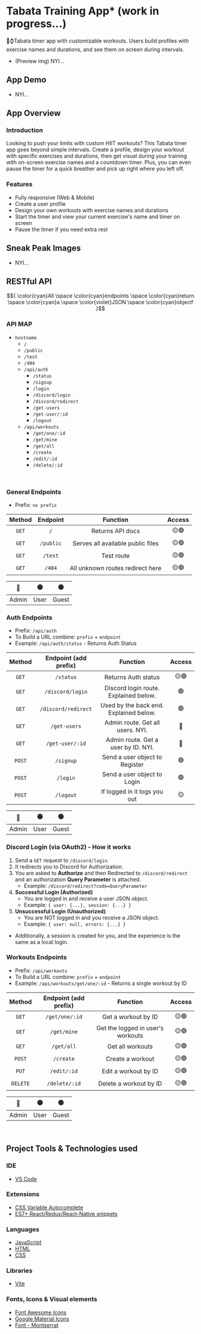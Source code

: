 # Tabata Training App* (work in progress...)
🏃⌚Tabata timer app with customizable workouts. Users build profiles with exercise names and durations, and see them on screen during intervals.
- (Preview img) NYI...

## App Demo
- NYI...

## App Overview
### Introduction
Looking to push your limits with custom HIIT workouts? This Tabata timer app goes beyond simple intervals. Create a profile, design your workout with specific exercises and durations, then get visual during your training with on-screen exercise names and a countdown timer. Plus, you can even pause the timer for a quick breather and pick up right where you left off.
### Features
- Fully responsive (Web & Mobile)
- Create a user profile
- Design your own workouts with exercise names and durations
- Start the timer and view your current exercise's name and timer on screen
- Pause the timer if you need extra rest

## Sneak Peak Images
- NYI...

## RESTful API
$${
   \color{cyan}All \space 
   \color{cyan}endpoints \space 
   \color{cyan}return \space 
   \color{cyan}a \space 
   \color{violet}JSON \space 
   \color{cyan}object! 
}$$


### API MAP
- `hostname`
    - `/`
    - `/public`
    - `/test`
    - `/404`
    - `/api/auth`
        - `/status`
        - `/signup`
        - `/login`
        - `/discord/login`
        - `/discord/redirect`
        - `/get-users`
        - `/get-user/:id`
        - `/logout`
    - `/api/workouts`
        - `/get/one/:id`
        - `/get/mine`
        - `/get/all`
        - `/create`
        - `/edit/:id`
        - `/delete/:id`

<!-- <font color=#0fb503>other color</font> -->
<!-- The above colors the text here. -->

<br />


### General Endpoints
- Prefix: `no prefix`

| Method | Endpoint  |             Function              | Access |
| :----: | :-------: | :-------------------------------: | :----: |
| `GET`  |    `/`    |         Returns API docs          |   🟡🟢   |
| `GET`  | `/public` | Serves all available public files |   🟡🟢   |
| `GET`  |  `/test`  |            Test route             |   🟡🟢   |
| `GET`  |  `/404`   | All unknown routes redirect here  |   🟡🟢   |

|   🔴   |   🟡   |   🟢   |
| :---: | :---: | :---: |
| Admin | User  | Guest |

### Auth Endpoints
- Prefix: `/api/auth`
- To Build a URL combine: `prefix` + `endpoint`
- Example: `/api/auth/status` - Returns Auth Status

| Method | Endpoint (add prefix) |                Function                | Access |
| :----: | :-------------------: | :------------------------------------: | :----: |
| `GET`  |       `/status`       |          Returns Auth status           |   🟡🟢   |
| `GET`  |   `/discord/login`    | Discord login route. Explained below.  |   🟢    |
| `GET`  |  `/discord/redirect`  | Used by the back end. Explained below. |   🟢    |
| `GET`  |     `/get-users`      |    Admin route. Get all users. NYI.    |   🔴    |
| `GET`  |    `/get-user/:id`    |  Admin route. Get a user by ID. NYI.   |   🔴    |
| `POST` |       `/signup`       |     Send a user object to Register     |   🟢    |
| `POST` |       `/login`        |      Send a user object to Login       |   🟢    |
| `POST` |       `/logout`       |      If logged in it logs you out      |   🟡    |

|   🔴   |   🟡   |   🟢   |
| :---: | :---: | :---: |
| Admin | User  | Guest |

### Discord Login (via OAuth2) - How it works
1. Send a `GET` request to `/discord/login`. 
2. It redirects you to Discord for Authorization.
3. You are asked to **Authorize** and then Redirected to `/discord/redirect` and an authorization **Query Parameter** is attached.
   - Example: `/discord/redirect?code=QueryParameter`
4. **Successful Login (Authorized)**
   - You are logged in and receive a user JSON object. 
   - Example: `{ user: {...}, session: {...} }`
5. **Unsuccessful Login (Unauthorized)**
   - You are NOT logged in and you receive a JSON object. 
   - Example: `{ user: null, errors: {...} }`
- Additionally, a session is created for you, and the experience is the same as a local login. 

### Workouts Endpoints
- Prefix: `/api/workouts`
- To Build a URL combine: `prefix` + `endpoint`
- Example: `/api/workouts/get/one/:id` - Returns a single workout by ID

|  Method  | Endpoint (add prefix) |             Function              | Access |
| :------: | :-------------------: | :-------------------------------: | :----: |
|  `GET`   |    `/get/one/:id`     |        Get a workout by ID        |   🟡🟢   |
|  `GET`   |      `/get/mine`      | Get the logged in user's workouts |   🟡🟢   |
|  `GET`   |      `/get/all`       |         Get all workouts          |   🟡🟢   |
|  `POST`  |       `/create`       |         Create a workout          |   🟡🟢   |
|  `PUT`   |      `/edit/:id`      |       Edit a workout by ID        |   🟡🟢   |
| `DELETE` |     `/delete/:id`     |      Delete a workout by ID       |   🟡🟢   |

|   🔴   |   🟡   |   🟢   |
| :---: | :---: | :---: |
| Admin | User  | Guest |

<br />



## Project Tools & Technologies used
### IDE
- [VS Code](https://code.visualstudio.com/)
### Extensions 
- [CSS Variable Autocomplete](https://marketplace.visualstudio.com/items?itemName=vunguyentuan.vscode-css-variables)
- [ES7+ React/Redux/React-Native snippets](https://marketplace.visualstudio.com/items?itemName=dsznajder.es7-react-js-snippets)
### Languages
- [JavaScript](https://developer.mozilla.org/en-US/docs/Web/JavaScript)
- [HTML](https://developer.mozilla.org/en-US/docs/Web/HTML)
- [CSS](https://developer.mozilla.org/en-US/docs/Web/CSS)
### Libraries
<!-- - [Swiper.js](https://swiperjs.com/)
- [React Feather](https://feathericons.com/)
- [React Router](https://reactrouter.com/en/main) -->
- [Vite](https://vitejs.dev/guide/)
### Fonts, Icons & Visual elements
- [Font Awesome Icons](https://fontawesome.com/)
- [Google Material Icons](https://fonts.google.com/icons?icon.set=Material+Symbols)
- [Font - Montserrat](https://fonts.google.com/specimen/Montserrat)

